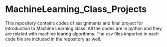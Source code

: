 # MachineLearning_Class_Projects
This repository contains codes of assignments and final project for Introduction to Machine Learning class.
All the codes are in python and they are related with machine learing algorithms.
The csv files imported in each code file are included in the repository as well.
